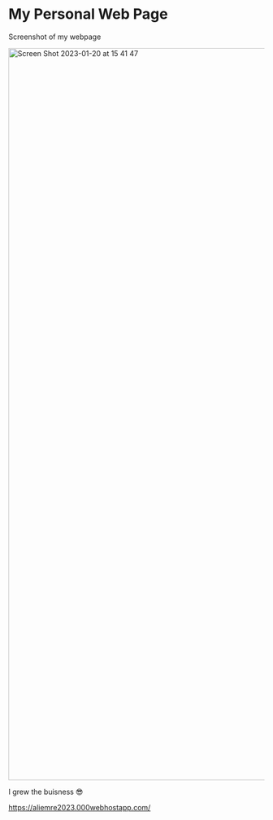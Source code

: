 
<h1>My Personal Web Page</h1>

<p>Screenshot of my webpage</p>



<img width="1440" alt="Screen Shot 2023-01-20 at 15 41 47" src="https://user-images.githubusercontent.com/93014021/213697424-80018ade-e92a-4da8-b6a9-02f47ec31a18.png">


<p>I grew the buisness 😎</p>
<a href="https://aliemre2023.000webhostapp.com/">https://aliemre2023.000webhostapp.com/</a>
